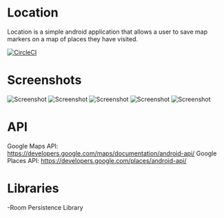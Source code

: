# Location
Location is a simple android application that allows a user to save map markers on a map of places they have visited.

[![CircleCI](https://circleci.com/gh/PabiMoloi/Location.svg?style=svg)](https://circleci.com/gh/PabiMoloi/Location)

# Screenshots
![Screenshot](https://github.com/PabiMoloi/Location/blob/master/app/src/main/splashscreen.png)
![Screenshot](https://github.com/PabiMoloi/Location/blob/master/app/src/main/listview.png)
![Screenshot](https://github.com/PabiMoloi/Location/blob/master/app/src/main/mapview.png)
![Screenshot](https://github.com/PabiMoloi/Location/blob/master/app/src/main/quizview.png)
![Screenshot](https://github.com/PabiMoloi/Location/blob/master/app/src/main/addlocation.png)

# API
Google Maps API: https://developers.google.com/maps/documentation/android-api/
Google Places API: https://developers.google.com/places/android-api/

# Libraries
-Room Persistence Library
